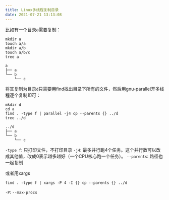 ```yaml
---
title: Linux多线程复制目录
date: 2021-07-21 13:13:08
---
```


比如有一个目录a需要复制：
```shell
mkdir a
touch a/a
mkdir a/b
touch a/b/c
tree a
```
```
a
├── a
└── b
    └── c
```
将其复制为目录```d```只需要用find找出目录下所有的文件，然后用gnu-parallel开多线程逐个复制即可：
```shell
mkdir d
cd a
find . -type f | parallel -j4 cp --parents {} ../d
tree ../d
```
```
../d
├── a
└── b
    └── c
```

```-type f```: 只打印文件，不打印目录
```-j4```: 最多并行跑4个任务。这个并行数可以改成其他值，改成0表示越多越好（一个CPU核心跑一个任务）。
```--parents```: 路径也一起复制

或者用xargs
```shell
find . -type f | xargs -P 4 -I {} cp --parents {} ../d
```
```-P```: ```--max-procs```
